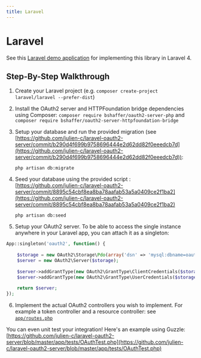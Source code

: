 ```yaml
---
title: Laravel
---
```


# Laravel

See this [Laravel demo application](https://github.com/julien-c/laravel-oauth2-server) for implementing this library in Laravel 4.

## Step-By-Step Walkthrough

1.  Create your Laravel project (e.g. `composer create-project laravel/laravel --prefer-dist`)
2.  Install the OAuth2 server and HTTPFoundation bridge dependencies using Composer: `composer require bshaffer/oauth2-server-php` and `composer require bshaffer/oauth2-server-httpfoundation-bridge`
3.  Setup your database and run the provided migration (see [https://github.com/julien-c/laravel-oauth2-server/commit/b290d4f699b9758696444e2d62dd82f0eeedcb7d](https://github.com/julien-c/laravel-oauth2-server/commit/b290d4f699b9758696444e2d62dd82f0eeedcb7d)): 
    
    `php artisan db:migrate`
    
4.  Seed your database using the provided script : [https://github.com/julien-c/laravel-oauth2-server/commit/8895c54cbf8ea8ba78aafab53a5a0409ce2f1ba2](https://github.com/julien-c/laravel-oauth2-server/commit/8895c54cbf8ea8ba78aafab53a5a0409ce2f1ba2)
    
    `php artisan db:seed`
    
5.  Setup your OAuth2 server. To be able to access the single instance anywhere in your Laravel app, you can attach it as a singleton:
        
```php
App::singleton('oauth2', function() {
    
    $storage = new OAuth2\Storage\Pdo(array('dsn' => 'mysql:dbname=oauth2;host=localhost', 'username' => 'root', 'password' => 'root'));
    $server = new OAuth2\Server($storage);
    
    $server->addGrantType(new OAuth2\GrantType\ClientCredentials($storage));
    $server->addGrantType(new OAuth2\GrantType\UserCredentials($storage));
    
    return $server;
});
```

6.  Implement the actual OAuth2 controllers you wish to implement. For example a token controller and a resource controller: see [`app/routes.php`](https://github.com/julien-c/laravel-oauth2-server/blob/master/app/routes.php)
    




You can even unit test your integration! Here's an example using Guzzle: [https://github.com/julien-c/laravel-oauth2-server/blob/master/app/tests/OAuthTest.php](https://github.com/julien-c/laravel-oauth2-server/blob/master/app/tests/OAuthTest.php)